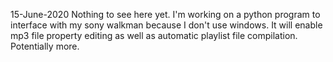 15-June-2020
Nothing to see here yet.
I'm working on a python program to interface with my sony walkman
because I don't use windows.
It will enable mp3 file property editing as well as automatic playlist
file compilation.
Potentially more.

